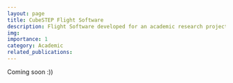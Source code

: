 ```yaml
---
layout: page
title: CubeSTEP Flight Software
description: Flight Software developed for an academic research project involving a satellite using an ARM Cortex-M3 processor and JPL's open-source F-Prime C++ Framework.
img: 
importance: 1
category: Academic
related_publications:
---
```

Coming soon :))
